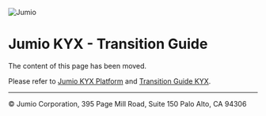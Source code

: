 ![Jumio](/images/Jumio-Main-Banner.png)

# Jumio KYX - Transition Guide

The content of this page has been moved.

Please refer to [Jumio KYX Platform](https://jumio.github.io/kyx/) and [Transition Guide KYX](https://jumio.github.io/kyx/transition-guide/transition-guide-kyx.html).


---
&copy; Jumio Corporation, 395 Page Mill Road, Suite 150 Palo Alto, CA 94306

